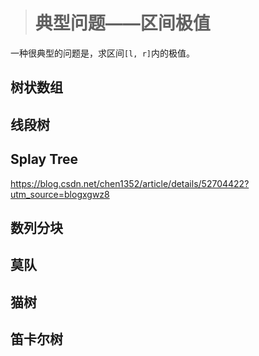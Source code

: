 > # 典型问题——区间极值

一种很典型的问题是，求区间`[l, r]`内的极值。



## 树状数组



## 线段树



## Splay Tree

https://blog.csdn.net/chen1352/article/details/52704422?utm_source=blogxgwz8

## 数列分块



## 莫队



## 猫树



## 笛卡尔树



